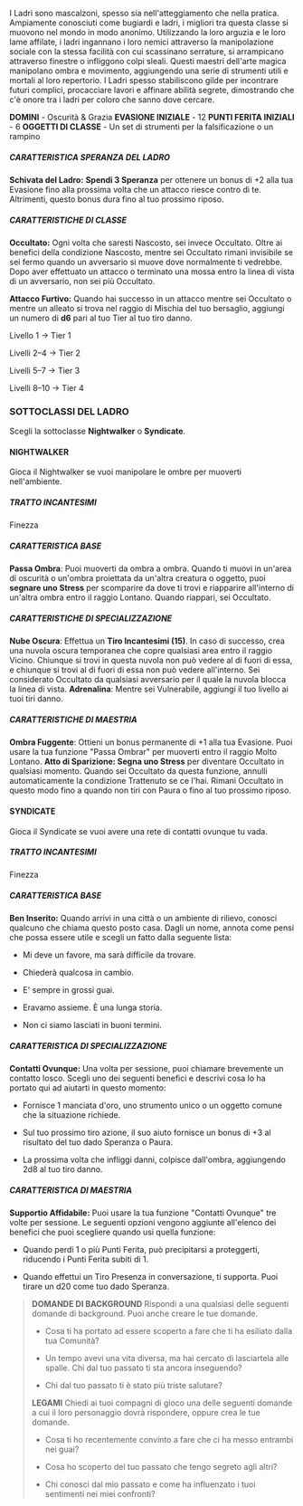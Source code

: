 I Ladri sono mascalzoni, spesso sia nell'atteggiamento che nella pratica. Ampiamente conosciuti come bugiardi e ladri, i migliori tra questa classe si muovono nel mondo in modo anonimo. Utilizzando la loro arguzia e le loro lame affilate, i ladri ingannano i loro nemici attraverso la manipolazione sociale con la stessa facilità con cui scassinano serrature, si arrampicano attraverso finestre o infliggono colpi sleali. Questi maestri dell'arte magica manipolano ombra e movimento, aggiungendo una serie di strumenti utili e mortali al loro repertorio. I Ladri spesso stabiliscono gilde per incontrare futuri complici, procacciare lavori e affinare abilità segrete, dimostrando che c'è onore tra i ladri per coloro che sanno dove cercare.

**DOMINI** - Oscurità & Grazia
**EVASIONE INIZIALE** - 12
**PUNTI FERITA INIZIALI** - 6
**OGGETTI DI CLASSE** - Un set di strumenti per la falsificazione o un rampino

##### CARATTERISTICA SPERANZA DEL LADRO
**Schivata del Ladro:** **Spendi 3 Speranza** per ottenere un bonus di +2 alla tua Evasione fino alla prossima volta che un attacco riesce contro di te. Altrimenti, questo bonus dura fino al tuo prossimo riposo.

##### CARATTERISTICHE DI CLASSE

**Occultato:** Ogni volta che saresti Nascosto, sei invece Occultato. Oltre ai benefici della condizione Nascosto, mentre sei Occultato rimani invisibile se sei fermo quando un avversario si muove dove normalmente ti vedrebbe. Dopo aver effettuato un attacco o terminato una mossa entro la linea di vista di un avversario, non sei più Occultato.

**Attacco Furtivo:** Quando hai successo in un attacco mentre sei Occultato o mentre un alleato si trova nel raggio di Mischia del tuo bersaglio, aggiungi un numero di **d6** pari al tuo Tier al tuo tiro danno.

Livello 1 -> Tier 1

Livelli 2–4 -> Tier 2

Livelli 5–7 -> Tier 3

Livelli 8–10 -> Tier 4

### SOTTOCLASSI DEL LADRO
Scegli la sottoclasse **Nightwalker** o **Syndicate**. 

#### NIGHTWALKER
Gioca il Nightwalker se vuoi manipolare le ombre per muoverti nell'ambiente.

##### TRATTO INCANTESIMI
Finezza

##### CARATTERISTICA BASE
**Passa Ombra**: Puoi muoverti da ombra a ombra. Quando ti muovi in un'area di oscurità o un'ombra proiettata da un'altra creatura o oggetto, puoi **segnare uno Stress** per scomparire da dove ti trovi e riapparire all'interno di un'altra ombra entro il raggio Lontano. Quando riappari, sei Occultato.

##### CARATTERISTICHE DI SPECIALIZZAZIONE
**Nube Oscura**: Effettua un **Tiro Incantesimi (15)**. In caso di successo, crea una nuvola oscura temporanea che copre qualsiasi area entro il raggio Vicino. Chiunque si trovi in questa nuvola non può vedere al di fuori di essa, e chiunque si trovi al di fuori di essa non può vedere all'interno. Sei considerato Occultato da qualsiasi avversario per il quale la nuvola blocca la linea di vista.
**Adrenalina**: Mentre sei Vulnerabile, aggiungi il tuo livello ai tuoi tiri danno.

##### CARATTERISTICHE DI MAESTRIA
**Ombra Fuggente**: Ottieni un bonus permanente di +1 alla tua Evasione. Puoi usare la tua funzione "Passa Ombrar" per muoverti entro il raggio Molto Lontano.
**Atto di Sparizione: Segna uno Stress** per diventare Occultato in qualsiasi momento. Quando sei Occultato da questa funzione, annulli automaticamente la condizione Trattenuto se ce l'hai. Rimani Occultato in questo modo fino a quando non tiri con Paura o fino al tuo prossimo riposo.

#### SYNDICATE
Gioca il Syndicate se vuoi avere una rete di contatti ovunque tu vada.

##### TRATTO INCANTESIMI
Finezza

##### CARATTERISTICA BASE
**Ben Inserito:** Quando arrivi in una città o un ambiente di rilievo, conosci qualcuno che chiama questo posto casa. Dagli un nome, annota come pensi che possa essere utile e scegli un fatto dalla seguente lista:

- Mi deve un favore, ma sarà difficile da trovare.

- Chiederà qualcosa in cambio.

- E' sempre in grossi guai.

- Eravamo assieme. È una lunga storia.

- Non ci siamo lasciati in buoni termini.

##### CARATTERISTICA DI SPECIALIZZAZIONE
**Contatti Ovunque:** Una volta per sessione, puoi chiamare brevemente un contatto losco. Scegli uno dei seguenti benefici e descrivi cosa lo ha portato qui ad aiutarti in questo momento:

- Fornisce 1 manciata d'oro, uno strumento unico o un oggetto comune che la situazione richiede.

- Sul tuo prossimo tiro azione, il suo aiuto fornisce un bonus di +3 al risultato del tuo dado Speranza o Paura.

- La prossima volta che infliggi danni, colpisce dall'ombra, aggiungendo 2d8 al tuo tiro danno.

##### CARATTERISTICA DI MAESTRIA
**Supportio Affidabile:** Puoi usare la tua funzione "Contatti Ovunque" tre volte per sessione. Le seguenti opzioni vengono aggiunte all'elenco dei benefici che puoi scegliere quando usi quella funzione:

- Quando perdi 1 o più Punti Ferita, può precipitarsi a proteggerti, riducendo i Punti Ferita subiti di 1.

- Quando effettui un Tiro Presenza in conversazione, ti supporta. Puoi tirare un d20 come tuo dado Speranza.

> **DOMANDE DI BACKGROUND**
> Rispondi a una qualsiasi delle seguenti domande di background. Puoi anche creare le tue domande.
> 
> - Cosa ti ha portato ad essere scoperto a fare che ti ha esiliato dalla tua Comunità?
> 
> - Un tempo avevi una vita diversa, ma hai cercato di lasciartela alle spalle. Chi dal tuo passato ti sta ancora inseguendo?
> 
> - Chi dal tuo passato ti è stato più triste salutare?
> 
> **LEGAMI**
> Chiedi ai tuoi compagni di gioco una delle seguenti domande a cui il loro personaggio dovrà rispondere, oppure crea le tue domande.
> 
> - Cosa ti ho recentemente convinto a fare che ci ha messo entrambi nei guai?
> 
> - Cosa ho scoperto del tuo passato che tengo segreto agli altri?
> 
> - Chi conosci dal mio passato e come ha influenzato i tuoi sentimenti nei miei confronti?
